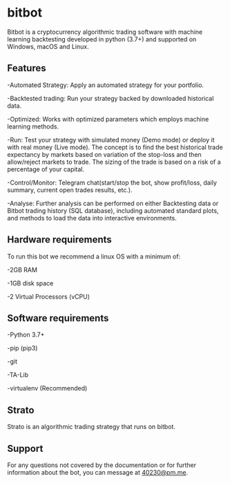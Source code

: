 # bitbot

Bitbot is a cryptocurrency algorithmic trading software with machine learning backtesting developed in python (3.7+) and supported on Windows, macOS and Linux.

## Features

-Automated Strategy: Apply an automated strategy for your portfolio.

-Backtested trading: Run your strategy backed by downloaded historical data.

-Optimized: Works with optimized parameters which employs machine learning methods.

-Run: Test your strategy with simulated money (Demo mode) or deploy it with real money (Live mode). The concept is to find the best historical trade expectancy by markets based on variation of the stop-loss and then allow/reject markets to trade. The sizing of the trade is based on a risk of a percentage of your capital.

-Control/Monitor: Telegram chat(start/stop the bot, show profit/loss, daily summary, current open trades results, etc.).

-Analyse: Further analysis can be performed on either Backtesting data or Bitbot trading history (SQL database), including automated standard plots, and methods to load the data into interactive environments.

## Hardware requirements

To run this bot we recommend a linux OS with a minimum of:

-2GB RAM

-1GB disk space

-2 Virtual Processors (vCPU)

## Software requirements

-Python 3.7+

-pip (pip3)

-git

-TA-Lib

-virtualenv (Recommended)

## Strato

Strato is an algorithmic trading strategy that runs on bitbot.

## Support

For any questions not covered by the documentation or for further information about the bot, you can message at 40230@pm.me.
